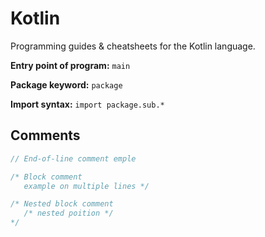 # Kotlin
Programming guides & cheatsheets for the Kotlin language.

**Entry point of program:** `main`

**Package keyword:** `package`

**Import syntax:** `import package.sub.*`

## Comments
```kotlin
// End-of-line comment emple

/* Block comment
   example on multiple lines */

/* Nested block comment
   /* nested poition */
*/
```
